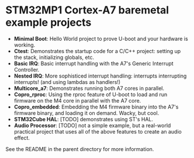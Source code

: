 # STM32MP1 Cortex-A7 baremetal example projects

  * **Minimal Boot**: Hello World project to prove U-boot and your hardware is working.
  * **Ctest**: Demonstrates the startup code for a C/C++ project: setting up the stack, initializing globals, etc.
  * **Basic IRQ**: Basic interrupt handling with the A7's Generic Interrupt Controller.
  * **Nested IRQ**: More sophisticed interrupt handling: interrupts interrupting interrupts! (and using lambdas as handlers!)
  * **Multicore_a7**: Demonstrates running both A7 cores in parallel.
  * **Copro_rproc**: Using the rproc feature of U-boot to load and run firmware on the M4 core in parallel with the A7 core.
  * **Copro_embedded**: Embedding the M4 firmware binary into the A7's firmware binary, and loading it on demand. Wacky, but cool.
  * **STM32Cube HAL**: [TODO] demonstrates using ST's HAL.
  * **Audio Processor**: [TODO] not a simple example, but a real-world practical project that uses all of the above features to create an audio effect.

See the README in the parent directory for more information.

